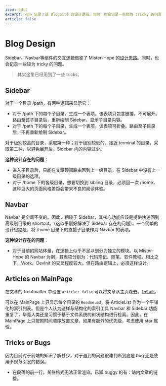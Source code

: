 ```yaml
---
icon: edit
excerpt: <p> 记录了该 BlogSite 的设计逻辑。同时，也会记录一些较为 tricky 的问题。 </p>
article: false
---
```

# Blog Design
Sidebar、Navbar等组件的交互逻辑借鉴了 Mister-Hope 的[设计思路](https://github.com/Mister-Hope/Mister-Hope.github.io)。同时，也会记录一些较为 tricky 的问题。
> 其实这里已经用到了一些 tricks。
## Sidebar
对于一个目录 /path，有两种逻辑来显示它：
- 对于 /path 下的每个子目录，生成一个表项。该表项只包含链接，不可展开。路由至该子目录后，重新绘制 Sidebar，显示子目录内容。
- 对于 /path 下的每个子目录，生成一个表项。该表项可折叠。路由至子目录后，不再重新绘制 Sidebar。

对于级别较高的目录，采取第一种；对于级别较低的、接近 terminal 的目录，采取第二种，以避免展开后，Sidebar 内的内容过少。

**这种设计存在的问题**：
- 进入子目录后，只能在文章顶部路由回到上一级目录，在 Sidebar 中没有上一级目录的选项。
- 对于 /home 下的各级目录，想要切换到 sibling 目录，必须回一次 /home，这种巨大的页面风格差距会带来不良的阅读体验。

## Navbar
Navbar 是全局不变的。因此，相较于 Sidebar，其核心功能应该是提供快速回到高级别目录的 shortcut。（这似乎刚好解决了 Sidebar 存在的问题）。一个简单的设计思路是，将 /home 目录下的直接子目录作为 Navbar 的表项。

**这种设计存在的问题**：
- 对于目前的网站体量，在逻辑上似乎不足以划分为独立的模块。以 Mister-Hope 的 Navbar 为例，其表项分别为：代码笔记、随笔、软件教程。相比之下，Work、DevInit 的交叉程度较大。但在路由逻辑上，必须这样设计。

## Articles on MainPage
在文章的 frontmatter 中设置 `article: false` 可以将文章从主页隐去。[Details](https://theme-hope.vuejs.press/zh/config/frontmatter/info.html)

可以在 MainPage 上只显示每个目录的 `Readme.md`，将 ArticleList 作为一个平铺化的索引列表。但是个人认为这样与结构化的索引工具 Navbar 和 Sidebar 功能重复了，毕竟人类还是习惯于基于文件系统的树状结构进行检索。因此，在 MainPage 上只按照时间顺序放置文章，如果有额外的优先级，考虑使用 star 属性。
## Tricks or Bugs
因为目前对于前端的知识了解甚少，对于遇到的问题很难判断到底是 bug 还是使用不规范引发的错误。
- 在段落的前一行，某些格式无法正常渲染。已知 buggy 的有：站内文章的链接。